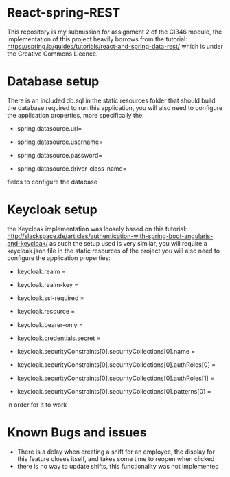 # React-spring-REST
This repository is my submission for assignment 2 of the CI346 module, the implementation of this project heavily borrows from the 
tutorial: https://spring.io/guides/tutorials/react-and-spring-data-rest/ which is under the Creative Commons Licence.

# Database setup
There is an included db.sql in the static resources folder that should build the database required to run this application, you will also need to configure the application
properties, more specifically the:

 - spring.datasource.url=

 - spring.datasource.username=

 - spring.datasource.password=

 - spring.datasource.driver-class-name=

fields to configure the database

# Keycloak setup
the Keycloak implementation was loosely based on this tutorial: http://slackspace.de/articles/authentication-with-spring-boot-angularjs-and-keycloak/
as such the setup used is very similar, you will require a keycloak.json file in the static resources of the project you will also need to
configure the application properties:

 - keycloak.realm =

 - keycloak.realm-key = 

 - keycloak.ssl-required =

 - keycloak.resource = 

 - keycloak.bearer-only =

 - keycloak.credentials.secret = 

 - keycloak.securityConstraints[0].securityCollections[0].name =

 - keycloak.securityConstraints[0].securityCollections[0].authRoles[0] = 

 - keycloak.securityConstraints[0].securityCollections[0].authRoles[1] =

 - keycloak.securityConstraints[0].securityCollections[0].patterns[0] = 

in order for it to work

# Known Bugs and issues
 - There is a delay when creating a shift for an employee, the display for this feature closes itself, and takes some time to reopen when clicked
 - there is no way to update shifts, this functionality was not implemented